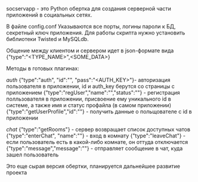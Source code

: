 socservapp - это Python обертка для создания серверной части приложений в социальных сетях.

В файле config.conf Указываются все порты, логины пароли к БД, секретный ключ приложения. 
Для работы скрипта нужно установить библиотеки Twisted и MySQLdb.

Общение между клиентом и сервером идет в json-формате вида {"type":"<TYPE_NAME>",<SOME_DATA>}

Методы в готовых плагинах:

*auth*
{"type":"auth", "id":"<ID>", "pass":"<AUTH_KEY>"}- авторизация пользователя в приложении, id и auth_key берутся со страницы с приложением
{"type":"regUser","name":"<NAME>","status":"<STATUS>"} - регистрация полльзователя в приложении, присвоение ему уникального id в системе, а также имя и статус профайла (в самом приложении)
{"type":"getUserProfile","id":"<ID>"} - получить данные о польщователе с id в приложении <ID>


*chat*
{"type":"getRooms"} - сервер возвращает список доступных чатов
{"type":"enterChat", "name":"<NAME>"} - вход в комнату <NAME>
{"type":"leaveChat"} - если пользователь есть в какой-либо комнате, он оттуда отключается
{"type":"message","message":"<TEXT>"} - отправляет сообщение <TEXT> в чат, куда зашел пользователь


Это еще сырая версия обертки, планируется дальнейшее развитие проекта
